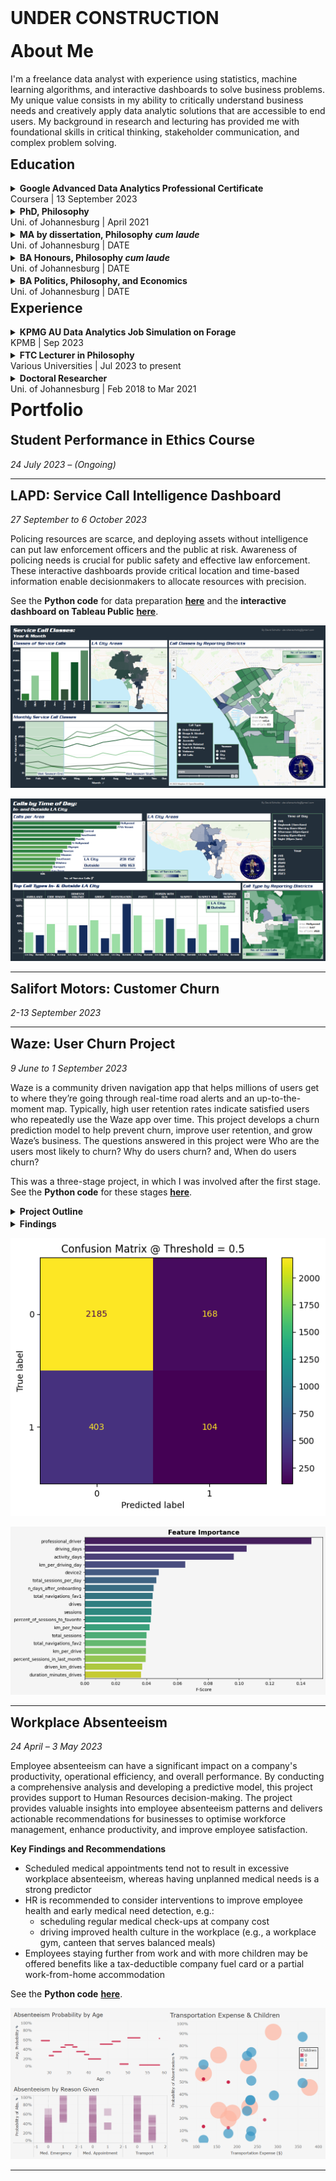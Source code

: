 <h1><strong>UNDER CONSTRUCTION</strong></h1>

<h1>About Me</h1>

<p>I'm a freelance data analyst with experience using statistics, machine learning algorithms, and interactive dashboards to solve business problems. My unique value consists in my ability to critically understand business needs and creatively apply data analytic solutions that are accessible to end users. My background in research and lecturing has provided me with foundational skills in critical thinking, stakeholder communication, and complex problem solving.</p>

<h2>Education</h2>

<style>
h1 {margin-top: 8px;
   }
h2 {margin-top: 6px;
   }
summary {
    margin-top: 3px;
/*     margin-bottom: 3px; */
}
ul {margin-top: 6px:
/*     margin-bottom: 3px; */
    }
</style>

<details>
   <summary>
      <strong>Google Advanced Data Analytics Professional Certificate</strong> <br/>Coursera | 13 September 2023
   </summary>

   <ul>
      <li>This is what I did in the course.</li>
      <li>And then I did this.</li>
   </ul>
</details>

<details>
   <summary>
      <strong>PhD, Philosophy</strong><br/>Uni. of Johannesburg | April 2021
   </summary>

   <ul>
      <li>This is what I did in my PhD.</li>
   </ul>
</details>

<details>
  <summary>
    <strong>MA by dissertation, Philosophy <em>cum laude</em></strong><br/>Uni. of Johannesburg | DATE
  </summary>

  <ul>
    <li>This is what I did in my MA.</li>
  </ul>
</details>

<details>
   <summary>
     <strong>BA Honours, Philosophy <em>cum laude</em></strong><br/>Uni. of Johannesburg | DATE
   </summary>

   <ul>
      <li>This is what I did in my Honours.</li>
   </ul>
</details>

<details>
  <summary>
    <strong>BA Politics, Philosophy, and Economics</strong><br/>Uni. of Johannesburg | DATE
  </summary>

  <ul>
    <li>This is what I did in my Bachelors.</li>
  </ul>
</details>

<h2>Experience</h2>

<details>
  <summary>
    <strong>KPMG AU Data Analytics Job Simulation on Forage</strong><br/>KPMB | Sep 2023
  </summary>

   <ul>
      <li>Completed a simulation focused on advising a client on customer targeting with the Data, Analytics & Modelling team</li>
      <li>Assessed data quality and completeness in preparation for analysis</li>
      <li>Analysed data to target high-value customers based on demographics and attributes</li>
      <li>Developed dashboards to communicate findings with visuals</li>
   </ul>
</details>

<details>
  <summary>
    <strong>FTC Lecturer in Philosophy</strong><br/>Various Universities | Jul 2023 to present
   </summary>

  <ul>
    <li>I taught stuff.</li>
  </ul>
</details>

<details>
  <summary>
    <strong>Doctoral Researcher</strong><br/>Uni. of Johannesburg | Feb 2018 to Mar 2021
  </summary>

   <ul>
      <li>I researched stuff.</li>
   </ul>
</details>

<h1>Portfolio</h1>

<h2>Student Performance in Ethics Course</h2>

_24 July 2023 – (Ongoing)_

---

<h2><strong>LAPD</strong>: Service Call Intelligence Dashboard</h2>

_27 September to 6 October 2023_

Policing resources are scarce, and deploying assets without intelligence can put law enforcement officers and the public at risk. Awareness of policing needs is crucial for public safety and effective law enforcement. These interactive dashboards provide critical location and time-based information enable decisionmakers to allocate resources with precision.

See the **Python code** for data preparation **[here](https://github.com/DStrix66/lapd-dashboard/blob/main/lapd_eda.ipynb)** and the **interactive dashboard on Tableau Public** **[here](https://public.tableau.com/app/profile/david.scholtz/viz/LAPDServiceCalls2019-2023fin/Story1)**.

![lapd_dashboard1](/portfolio_images/lapd1.png)

![lapd_dashboard2](/portfolio_images/lapd2.png)

---

<h2><strong>Salifort Motors</strong>: Customer Churn</h2>

_2-13 September 2023_

---

<h2><strong>Waze</strong>: User Churn Project</h2>

_9 June to 1 September 2023_

Waze is a community driven navigation app that helps millions of users get to where they’re going through real-time road alerts and an up-to-the-moment map.
Typically, high user retention rates indicate satisfied users who repeatedly use the Waze app over time. This project develops a churn prediction model to help prevent churn, improve user retention, and grow Waze’s business. The questions answered in this project were Who are the users most likely to churn? Why do users churn? and, When do users churn?

This was a three-stage project, in which I was involved after the first stage. See the **Python code** for these stages **[here](https://github.com/DStrix66/waze-user-churn.git)**.

<details>
<summary><strong>Project Outline</strong></summary>

<h3><strong>Stage 1: Project proposal</strong> (not involved)</h3>

1. Data was imported and explored for useful user churn information
2. A project proposal was accepted by Waze for an in-depth EDA (stage 2), statistical testing (stage 3), and predictive modelling (stages 4 & 5)

<h3><strong>Stage 2: EDA</strong> (9-12 June 2023)</h3>

1. Churn rate is highest for users who didn’t drive using the app much in the last month
2. Device types had similar churn rates
3. Key conclusion: Statistical tests need to be run on variable classes (e.g., device used) to determine significant relationships with churn

<h3><strong>Stage 3: Two-sample hypothesis test</strong> (24-28 June 2023)</h3>

1. Calculations show that iPhone users have a higher average use of the app compared to Android users
2. However, this difference is not statistically significant
3. Key conclusion: More marketing-relevant data is needed for statistically examining churn by device use and other variables.

<h3><strong>Stage 4:Logistic regression analysis</strong> (17-20 July 2023)</h3>

1. Ran a binomial logistic regression with slightly better than benchmark precision but very low recall
2. Contrary to what was expected from EDA findings, the amount of driving was the second-least-important variable for predicting churn

<h3><strong>Stage 5: Predictive classification models</strong> (28 August to 1 September 2023)</h3>

1. Features of interest were extracted, and a random forest model and a GBM model on predicting user churn were developed and performances compared
2. The GBM outperformed the random forest model, and it had similar levels of precision and accuracy to the logistic regression, with a much better (though still unsatisfactory) recall score
3. The models confirmed the insufficiency of the data and the need for driver-level data collection (e.g., drive times and geographic information) and user interaction with the app (e.g., input a road hazard).

</details>

<details>
<summary><strong>Findings</strong></summary>

It was established that the data is insufficient for reliably predicting user churn and that further granular data is needed on app usage and geography. Given the data, it could be determined that users who are professional drivers and who use the app more in a month are the biggest predictors of whether a user will churn or be retained.

</details>

![waze_confusionmatrix](/portfolio_images/waze_gbm_cm.png)

![waze_featureimportance](/portfolio_images/waze_gbm_feature_importance.png)

---

<h2><strong>Workplace Absenteeism</strong></h2>

_24 April – 3 May 2023_

Employee absenteeism can have a significant impact on a company's productivity, operational efficiency, and overall performance. By conducting a comprehensive analysis and developing a predictive model, this project provides support to Human Resources decision-making. The project provides valuable insights into employee absenteeism patterns and delivers actionable recommendations for businesses to optimise workforce management, enhance productivity, and improve employee satisfaction.

**Key Findings and Recommendations**

- Scheduled medical appointments tend not to result in excessive workplace absenteeism, whereas having unplanned medical needs is a strong predictor
- HR is recommended to consider interventions to improve employee health and early medical need detection, e.g.:
  - scheduling regular medical check-ups at company cost
  - driving improved health culture in the workplace (e.g., a workplace gym, canteen that serves balanced meals)
- Employees staying further from work and with more children may be offered benefits like a tax-deductible company fuel card or a partial work-from-home accommodation

See the **Python code** **[here](www.link.com)**.

![absenteeismdashboard](/portfolio_images/absenteeism.png)

---
